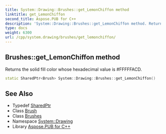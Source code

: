 ```yaml
---
title: System::Drawing::Brushes::get_LemonChiffon method
linktitle: get_LemonChiffon
second_title: Aspose.PUB for C++
description: 'System::Drawing::Brushes::get_LemonChiffon method. Returns the solid fill color whose hexadecimal value is #FFFFFACD in C++.'
type: docs
weight: 6300
url: /cpp/system.drawing/brushes/get_lemonchiffon/
---
```

## Brushes::get_LemonChiffon method


Returns the solid fill color whose hexadecimal value is #FFFFFACD.

```cpp
static SharedPtr<Brush> System::Drawing::Brushes::get_LemonChiffon()
```

## See Also

* Typedef [SharedPtr](../../../system/sharedptr/)
* Class [Brush](../../brush/)
* Class [Brushes](../)
* Namespace [System::Drawing](../../)
* Library [Aspose.PUB for C++](../../../)
